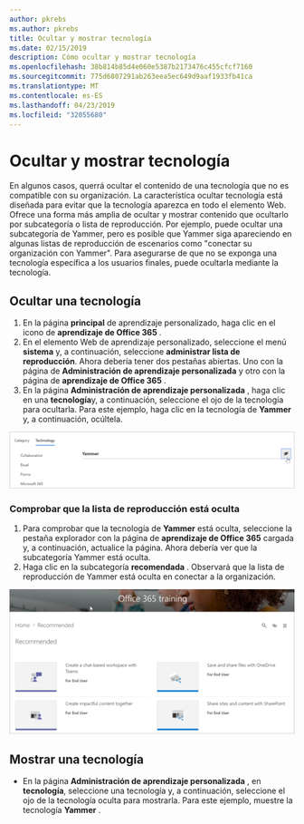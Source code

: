 ```yaml
---
author: pkrebs
ms.author: pkrebs
title: Ocultar y mostrar tecnología
ms.date: 02/15/2019
description: Cómo ocultar y mostrar tecnología
ms.openlocfilehash: 38b814b85d4e060e5387b2173476c455cfcf7160
ms.sourcegitcommit: 775d6807291ab263eea5ec649d9aaf1933fb41ca
ms.translationtype: MT
ms.contentlocale: es-ES
ms.lasthandoff: 04/23/2019
ms.locfileid: "32055680"
---
```

# <a name="hide-and-show-technology"></a>Ocultar y mostrar tecnología

En algunos casos, querrá ocultar el contenido de una tecnología que no es compatible con su organización. La característica ocultar tecnología está diseñada para evitar que la tecnología aparezca en todo el elemento Web. Ofrece una forma más amplia de ocultar y mostrar contenido que ocultarlo por subcategoría o lista de reproducción. Por ejemplo, puede ocultar una subcategoría de Yammer, pero es posible que Yammer siga apareciendo en algunas listas de reproducción de escenarios como "conectar su organización con Yammer". Para asegurarse de que no se exponga una tecnología específica a los usuarios finales, puede ocultarla mediante la tecnología. 

## <a name="hide-a-technology"></a>Ocultar una tecnología

1. En la página **principal** de aprendizaje personalizado, haga clic en el icono de **aprendizaje de Office 365** .
2. En el elemento Web de aprendizaje personalizado, seleccione el menú **sistema** y, a continuación, seleccione **administrar lista de reproducción**. Ahora debería tener dos pestañas abiertas. Uno con la página de **Administración de aprendizaje personalizada** y otro con la página de **aprendizaje de Office 365** . 
3. En la página **Administración de aprendizaje personalizada** , haga clic en una **tecnología**y, a continuación, seleccione el ojo de la tecnología para ocultarla. Para este ejemplo, haga clic en la tecnología de **Yammer** y, a continuación, ocúltela.  

![CG-hidetech. png](media/cg-hidetech.png)

### <a name="verify-the-playlist-is-hidden"></a>Comprobar que la lista de reproducción está oculta
1. Para comprobar que la tecnología de **Yammer** está oculta, seleccione la pestaña explorador con la página de **aprendizaje de Office 365** cargada y, a continuación, actualice la página. Ahora debería ver que la subcategoría Yammer está oculta. 
2. Haga clic en la subcategoría **recomendada** . Observará que la lista de reproducción de Yammer está oculta en conectar a la organización. 

![CG-hidetechrefresh. png](media/cg-hidetechrefresh.png)

## <a name="unhide-a-technology"></a>Mostrar una tecnología

- En la página **Administración de aprendizaje personalizada** , en **tecnología**, seleccione una tecnología y, a continuación, seleccione el ojo de la tecnología oculta para mostrarla. Para este ejemplo, muestre la tecnología **Yammer** . 